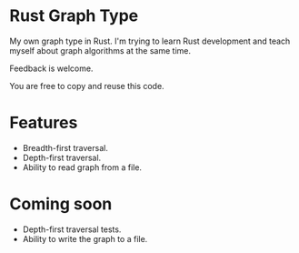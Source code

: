 Rust Graph Type
===============

My own graph type in Rust.
I'm trying to learn Rust development and teach myself about graph algorithms at the same time.

Feedback is welcome.

You are free to copy and reuse this code.

# Features

* Breadth-first traversal.
* Depth-first traversal.
* Ability to read graph from a file.

# Coming soon

* Depth-first traversal tests.
* Ability to write the graph to a file.
